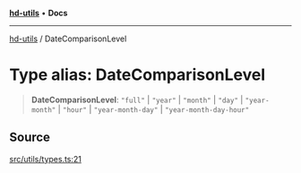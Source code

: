 [**hd-utils**](../README.md) • **Docs**

***

[hd-utils](../globals.md) / DateComparisonLevel

# Type alias: DateComparisonLevel

> **DateComparisonLevel**: `"full"` \| `"year"` \| `"month"` \| `"day"` \| `"year-month"` \| `"hour"` \| `"year-month-day"` \| `"year-month-day-hour"`

## Source

[src/utils/types.ts:21](https://github.com/AhmadHddad/h-utils/blob/f7bb9ae71f981ffef49079271b9540862594b7e6/src/utils/types.ts#L21)
